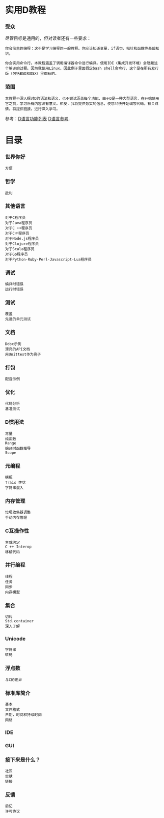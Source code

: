 
# 实用D教程


### 受众

尽管目标是通用的，但对读者还有一些要求：

    你会简单的编程：这不是学习编程的一般教程。你应该知道变量，if语句，指针和函数等基础知识。

    你会实用命令行。本教程涵盖了调用编译器命令进行编译。使用IDE（集成开发环境）会隐藏这个编译的过程。因为我使用Linux，因此例子里面假定bash shell命令行，这个是在所有发行版（包括BSD和OSX）里都有的。

### 范围

    本教程不深入探讨D的语法和语义，也不尝试涵盖每个功能，由于D是一种大型语言，在开始使用它之前，学习所有内容没有意义。相反，我将提供务实的信息，使您尽快开始编写代码。有关详情，将提供链接，进行深入学习。

参考：[D语言功能列表](https://dlang.org/comparison.html) [D语言参考](http://dlang.org/language-reference.html).

# 目录

### 世界你好
    方便

### 哲学
    批判

### 其他语言
    对于C程序员
    对于Java程序员
    对于C ++程序员
    对于C＃程序员
    对于Node.js程序员
    对于Clojure程序员
    对于Scala程序员
    对于Go程序员
    对于Python-Ruby-Perl-Javascript-Lua程序员

### 调试
    编译时错误
    运行时错误

### 测试
    覆盖
    先进的单元测试

### 文档
    Ddoc示例
    漂亮的API文档
    用Unittest作为例子

### 打包
    配音示例

### 优化
    代码分析
    基准测试

### D惯用法
    常量
    纯函数
    Range
    编译时函数推导
    Scope

### 元编程
    模板
    Trais 性状
    字符串混入

### 内存管理
    垃圾收集器调整
    手动内存管理

### C互操作性
    生成绑定
    C ++ Interop
    移植代码

### 并行编程
    线程
    任务
    同步
    内存模型

### 集合
    切片
    Std.container
    深入了解


### Unicode
    字符串
    转码

### 浮点数
    与C的差异

### 标准库简介
    基本
    文件格式
    日期，时间和持续时间
    网络

### IDE

### GUI

### 接下来是什么？
    社区
    贡献
    链接

### 反馈
    后记
    许可协议